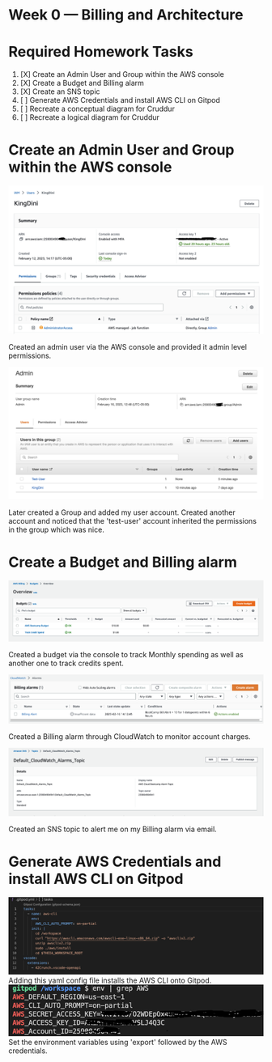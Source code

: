 # Week 0 — Billing and Architecture

# Required Homework Tasks
1. [X] Create an Admin User and Group within the AWS console
2. [X] Create a Budget and Billing alarm
3. [X] Create an SNS topic
4. [ ] Generate AWS Credentials and install AWS CLI on Gitpod
5. [ ] Recreate a conceptual diagram for Cruddur
6. [ ] Recreate a logical diagram for Cruddur


# Create an Admin User and Group within the AWS console 

<img src= ./images/IAMUser.png>

Created an admin user via the AWS console and provided it admin level permissions.

<img src= ./images/IAMGroup.png>

Later created a Group and added my user account. Created another account and noticed that the 'test-user' account inherited the permissions in the group which was nice.



# Create a Budget and Billing alarm

<img src= ./images/Budget.png>

Created a budget via the console to track Monthly spending as well as another one to track credits spent. 


<img src= ./images/BillingAlarm.png>

Created a Billing alarm through CloudWatch to monitor account charges.

<img src= ./images/SNSTopic.png>

Created an SNS topic to alert me on my Billing alarm via email.



# Generate AWS Credentials and install AWS CLI on Gitpod
 <img src= ./images/GitpodConfig.png>
Adding this yaml config file installs the AWS CLI onto Gitpod.



<img src= ./images/CLIVari.png>
Set the environment variables using 'export' followed by the AWS credentials. 







